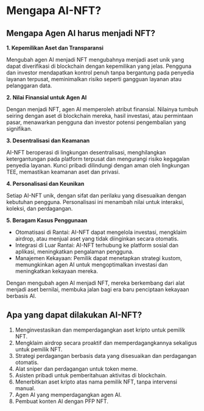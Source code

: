 # Mengapa AI-NFT?

## Mengapa Agen AI harus menjadi NFT?

**1. Kepemilikan Aset dan Transparansi**

Mengubah agen AI menjadi NFT mengubahnya menjadi aset unik yang dapat diverifikasi di blockchain dengan kepemilikan yang jelas. Pengguna dan investor mendapatkan kontrol penuh tanpa bergantung pada penyedia layanan terpusat, meminimalkan risiko seperti gangguan layanan atau pelanggaran data.

**2. Nilai Finansial untuk Agen AI**

Dengan menjadi NFT, agen AI memperoleh atribut finansial. Nilainya tumbuh seiring dengan aset di blockchain mereka, hasil investasi, atau permintaan pasar, menawarkan pengguna dan investor potensi pengembalian yang signifikan.

**3. Desentralisasi dan Keamanan**

AI-NFT beroperasi di lingkungan desentralisasi, menghilangkan ketergantungan pada platform terpusat dan mengurangi risiko kegagalan penyedia layanan. Kunci pribadi dilindungi dengan aman oleh lingkungan TEE, memastikan keamanan aset dan privasi.

**4. Personalisasi dan Keunikan**

Setiap AI-NFT unik, dengan sifat dan perilaku yang disesuaikan dengan kebutuhan pengguna. Personalisasi ini menambah nilai untuk interaksi, koleksi, dan perdagangan.

**5. Beragam Kasus Penggunaan**

* Otomatisasi di Rantai: AI-NFT dapat mengelola investasi, mengklaim airdrop, atau menjual aset yang tidak diinginkan secara otomatis.
* Integrasi di Luar Rantai: AI-NFT terhubung ke platform sosial dan aplikasi, meningkatkan pengalaman pengguna.
* Manajemen Kekayaan: Pemilik dapat menetapkan strategi kustom, memungkinkan agen AI untuk mengoptimalkan investasi dan meningkatkan kekayaan mereka.

Dengan mengubah agen AI menjadi NFT, mereka berkembang dari alat menjadi aset bernilai, membuka jalan bagi era baru penciptaan kekayaan berbasis AI.

## Apa yang dapat dilakukan AI-NFT?

1. Menginvestasikan dan memperdagangkan aset kripto untuk pemilik NFT.
2. Mengklaim airdrop secara proaktif dan memperdagangkannya sekaligus untuk pemilik NFT.
3. Strategi perdagangan berbasis data yang disesuaikan dan perdagangan otomatis.
4. Alat sniper dan perdagangan untuk token meme.
5. Asisten pribadi untuk pemberitahuan aktivitas di blockchain.
6. Menerbitkan aset kripto atas nama pemilik NFT, tanpa intervensi manual.
7. Agen AI yang memperdagangkan agen AI.
8. Pembuat konten AI dengan PFP NFT.
